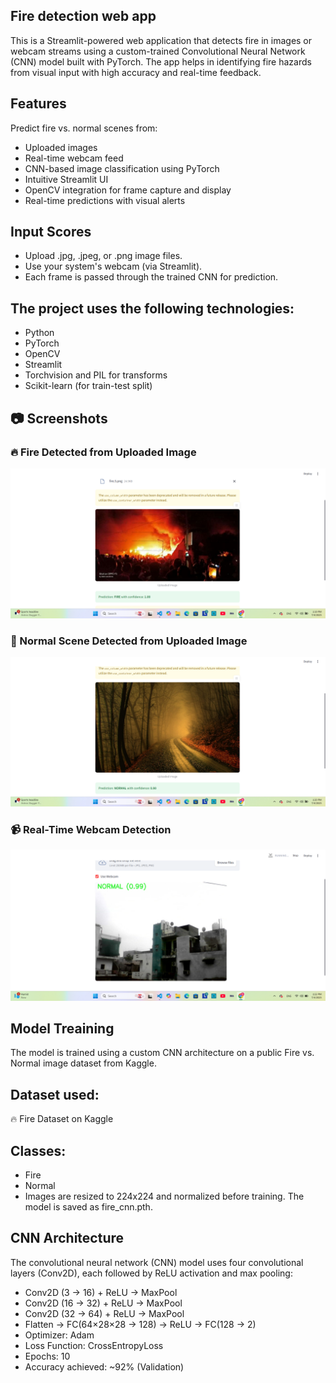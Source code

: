 
## Fire detection web app
This is a Streamlit-powered web application that detects fire in images or webcam streams using a custom-trained Convolutional Neural Network (CNN) model built with PyTorch. The app helps in identifying fire hazards from visual input with high accuracy and real-time feedback.

## Features

Predict fire vs. normal scenes from:
- Uploaded images
- Real-time webcam feed
- CNN-based image classification using PyTorch
- Intuitive Streamlit UI
- OpenCV integration for frame capture and display
- Real-time predictions with visual alerts
 ## Input Scores
- Upload .jpg, .jpeg, or .png image files.
- Use your system's webcam (via Streamlit).
- Each frame is passed through the trained CNN for prediction.

## The project uses the following technologies:

* Python
* PyTorch
* OpenCV
* Streamlit
* Torchvision and PIL for transforms
* Scikit-learn (for train-test split)
## 📷 Screenshots

### 🔥 Fire Detected from Uploaded Image
![Fire Prediction](assests/image1.png)

### 🌲 Normal Scene Detected from Uploaded Image
![Normal Prediction](assests/image2.png)

### 📹 Real-Time Webcam Detection
![Webcam Prediction](assests/image3.png)

## Model Treaining
The model is trained using a custom CNN architecture on a public Fire vs. Normal image dataset from Kaggle.

## Dataset used:
🔥 Fire Dataset on Kaggle

## Classes:
- Fire
- Normal
- Images are resized to 224x224 and normalized before training. The model is saved as fire_cnn.pth.
## CNN Architecture
  The convolutional neural network (CNN) model uses four convolutional layers (Conv2D), each followed by ReLU activation and max pooling:
- Conv2D (3 → 16) + ReLU → MaxPool
- Conv2D (16 → 32) + ReLU → MaxPool
- Conv2D (32 → 64) + ReLU → MaxPool
- Flatten → FC(64×28×28 → 128) → ReLU → FC(128 → 2)
- Optimizer: Adam
- Loss Function: CrossEntropyLoss
- Epochs: 10
- Accuracy achieved: ~92% (Validation)

